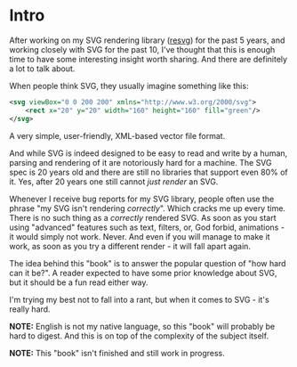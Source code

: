 # Intro

After working on my SVG rendering library ([resvg](https://github.com/RazrFalcon/resvg))
for the past 5 years, and working closely with SVG for the past 10, I've thought
that this is enough time to have some interesting insight worth sharing.
And there are definitely a lot to talk about.

When people think SVG, they usually imagine something like this:

```xml
<svg viewBox="0 0 200 200" xmlns="http://www.w3.org/2000/svg">
    <rect x="20" y="20" width="160" height="160" fill="green"/>
</svg>
```

A very simple, user-friendly, XML-based vector file format.

And while SVG is indeed designed to be easy to read and write by a human,
parsing and rendering of it are notoriously hard for a machine.
The SVG spec is 20 years old and there are still no libraries
that support even 80% of it. Yes, after 20 years one still cannot _just render_ an SVG.

Whenever I receive bug reports for my SVG library,
people often use the phrase "my SVG isn't rendering _correctly_".
Which cracks me up every time. There is no such thing as a _correctly_ rendered SVG.
As soon as you start using "advanced" features such as text, filters, or, God forbid,
animations - it would simply not work. Never.
And even if you will manage to make it work, as soon as you try a different render - it
will fall apart again.

The idea behind this "book" is to answer the popular question of "how hard can it be?".
A reader expected to have some prior knowledge about SVG, but it should be a fun read either way.

I'm trying my best not to fall into a rant, but when it comes to SVG - it's really hard.

**NOTE:** English is not my native language, so this "book" will probably be hard to digest.
And this is on top of the complexity of the subject itself.

**NOTE:** This "book" isn't finished and still work in progress.
